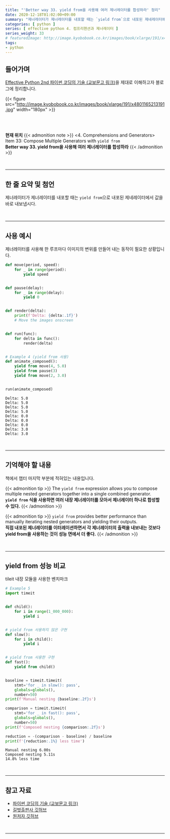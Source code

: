 ```yaml
---
title: "'Better way 33. yield from을 사용해 여러 제너레이터를 합성하라' 정리"
date: 2020-12-18T01:02:00+09:00
summary: "제너레이터가 제너레이터를 내포할 때는 `yield from`으로 내포된 제네레이터에서 값을 바로 내보냅시다."
categories: [ python ]
series: [ effective python 4. 컴프리헨션과 제너레이터 ]
series_weight: 33
# featuredImage: http://image.kyobobook.co.kr/images/book/xlarge/191/x4801165213191.jpg
tags:
- python
---
```


## 들어가며

[Effective Python 2nd 파이썬 코딩의 기술 (교보문고 링크)](http://digital.kyobobook.co.kr/digital/ebook/ebookDetail.ink?selectedLargeCategory=001&barcode=4801165213191&orderClick=LEH&Kc=)을 제대로 이해하고자 블로그에 정리합니다.

{{< figure src="http://image.kyobobook.co.kr/images/book/xlarge/191/x4801165213191.jpg" width="180px" >}}

<br/>
<br/>

**현재 위치**
{{< admonition note >}}
<4. Comprehensions and Generators>  
Item 33: Compose Multiple Generators with `yield from`  
**Better way 33. yield from을 사용해 여러 제너레이터를 합성하라**
{{< /admonition >}}


<br/>

---

## 한 줄 요약 및 첨언

제너레이터가 제너레이터를 내포할 때는 `yield from`으로 내포된 제네레이터에서 값을 바로 내보냅시다.

<br/>

---

## 사용 예시

제너레이터를 사용해 한 루프마다 이미지의 변위를 만들어 내는 동작이 필요한 상황입니다.

```python
def move(period, speed):
    for _ in range(period):
        yield speed


def pause(delay):
    for _ in range(delay):
        yield 0


def render(delta):
    print(f'Delta: {delta:.1f}')
    # Move the images onscreen


def run(func):
    for delta in func():
        render(delta)


# Example 4 (yield from 사용)
def animate_composed():
    yield from move(4, 5.0)
    yield from pause(3)
    yield from move(2, 3.0)


run(animate_composed)
```

```
Delta: 5.0
Delta: 5.0
Delta: 5.0
Delta: 5.0
Delta: 0.0
Delta: 0.0
Delta: 0.0
Delta: 3.0
Delta: 3.0
```

<br/>

---

## 기억해야 할 내용

책에서 챕터 마지막 부분에 적혀있는 내용입니다.

{{< admonition tip >}}
The `yield from` expression allows you to compose multiple nested generators together into a single combined generator.  
**`yield from` 식을 사용하면 여러 내장 제너레이터를 모아서 제너레이터 하나로 합성할 수 있다.**
{{< /admonition >}}

{{< admonition tip >}}
`yield from` provides better performance than manually iterating nested generators and yielding their outputs.  
**직접 내포된 제너레이터를 이터레이션하면서 각 제너레이터의 출력을 내보내는 것보다 yield from을 사용하는 것이 성능 면에서 더 좋다.**
{{< /admonition >}}

<br/>

---


## yield from 성능 비교

tileit 내장 모듈을 사용한 벤치마크

```python
# Example 5
import timeit


def child():
    for i in range(1_000_000):
        yield i


# yield from 사용하지 않은 구현
def slow():
    for i in child():
        yield i


# yield from 사용한 구현
def fast():
    yield from child()


baseline = timeit.timeit(
    stmt='for _ in slow(): pass',
    globals=globals(),
    number=50)
print(f'Manual nesting {baseline:.2f}s')

comparison = timeit.timeit(
    stmt='for _ in fast(): pass',
    globals=globals(),
    number=50)
print(f'Composed nesting {comparison:.2f}s')

reduction = -(comparison - baseline) / baseline
print(f'{reduction:.1%} less time')
```

```
Manual nesting 6.00s
Composed nesting 5.11s
14.8% less time
```

<br/>

---

## 참고 자료

- [파이썬 코딩의 기술 (교보문고 링크)](http://digital.kyobobook.co.kr/digital/ebook/ebookDetail.ink?selectedLargeCategory=001&barcode=4801165213191&orderClick=LEH&Kc=)
- [길벗출판사 깃허브](https://github.com/gilbutITbook/080235/blob/master/Chapter4/Better%20way33.py)
- [원저자 깃허브](https://github.com/bslatkin/effectivepython/blob/master/example_code/item_33.py)

<br/>

---